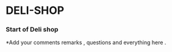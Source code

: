 # DELI-SHOP

### Start of Deli shop 

 *Add your comments remarks , questions and everything  here . 